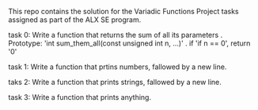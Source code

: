 This repo contains the solution for the Variadic Functions Project tasks assigned as part of the ALX SE program.

task 0: Write a function that returns the sum of all its parameters
. Prototype: 'int sum_them_all(const unsigned int n, ...)'
. if 'if n == 0', return '0'

task 1: Write a function that prtins numbers, fallowed by a new line.

taks 2: Write a function that prints strings, fallowed by a new line.

task 3: Write a function that prints anything.
